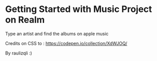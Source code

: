 # Getting Started with Music Project on Realm

Type an artist and find the albums on apple music

Credits on CSS to : https://codepen.io/collection/XdWJOQ/

By raulizqli :)